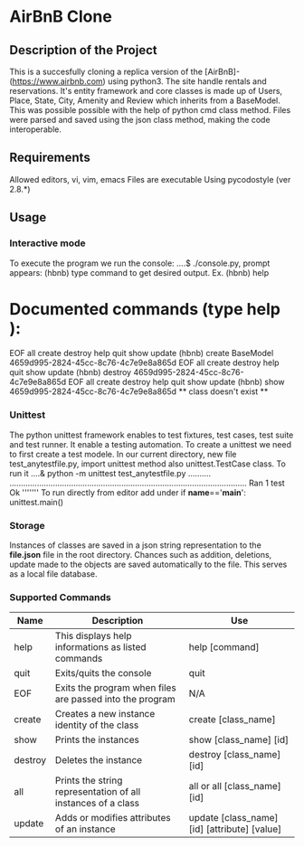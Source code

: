 # AirBnB Clone
## Description of the Project
This is a succesfully cloning a replica version of the [AirBnB]-(https://www.airbnb.com) using python3. The site handle rentals and reservations. It's entity framework and core classes is made up of Users, Place, State, City, Amenity and Review which inherits from a BaseModel. This was possible possible with the help of python cmd class method. Files were parsed and saved using the json class method, making the code interoperable. 
## Requirements
Allowed editors, vi, vim, emacs
Files are executable
Using pycodostyle (ver 2.8.*)
## Usage
### Interactive mode
To execute the program we run the console:
....$ ./console.py,
prompt appears:
(hbnb)
type command to get desired output. Ex.
(hbnb) help
##
Documented commands (type help <topic>):
=====================================
EOF   all   create   destroy   help   quit   show   update
(hbnb) create BaseModel
4659d995-2824-45cc-8c76-4c7e9e8a865d
EOF   all   create   destroy   help   quit   show   update
(hbnb) destroy 4659d995-2824-45cc-8c76-4c7e9e8a865d
EOF   all   create   destroy   help   quit   show   update
(hbnb) show 4659d995-2824-45cc-8c76-4c7e9e8a865d
** class doesn't exist **
### Unittest
The python unittest framework enables to test fixtures, test cases, test suite and test runner. It enable a testing automation. To create a unittest we need to first create a test modele.
In our current directory, new file test_anytestfile.py, import unittest method also unittest.TestCase class.
To run it
....& python -m unittest test_anytestfile.py
..........
........................................................................................................
          Ran 1 test
          Ok
          '''''''
To run directly from editor add
under if __name__=='__main__':
          unittest.main()
### Storage 
Instances of classes are saved in a json string representation to the __file.json__ file in the root directory. Chances such as addition, deletions, update made to the objects are saved automatically to the file. This serves as a local file database.
### Supported Commands

Name | Description | Use
-------- | ----------- |-------- |
help | This displays help informations as listed commands | help [command]
quit | Exits/quits the console | quit
EOF | Exits the program when files are passed into the program | N/A
create | Creates a new instance identity of the class | create [class_name]
show | Prints the instances | show [class_name] [id]
destroy | Deletes the instance | destroy [class_name] [id]
all | Prints the string representation of all instances of a class| all or all [class_name] [id]
update | Adds or modifies attributes of an instance | update [class_name] [id] [attribute] [value]
